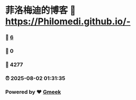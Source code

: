 # 菲洛梅迪的博客 :link: https://Philomedi.github.io/- 
### :page_facing_up: [6](https://Philomedi.github.io/-/tag.html) 
### :speech_balloon: 0 
### :hibiscus: 4277 
### :alarm_clock: 2025-08-02 01:31:35 
### Powered by :heart: [Gmeek](https://github.com/Meekdai/Gmeek)
